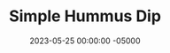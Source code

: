 ---
layout: post
title:  "Simple Hummus Dip"
date:   2023-05-25 00:00:00 -05000
categories: 
- Recipes
- Sauces, etc.
permalink: /recipes/hummus
image: /assets/Food/Spreads, Sauces, Toppings/Hummus/hummus.jpg
ing: hummus-ing
facts: hummus-facts
Prep: 15
Rest: 
Cook: 
Source1: 
Source2: 
Description: Hummus is a staple in my fridge. It's so easy to make, very nutritious, and tastes great on just about anything. Don't count out the cottage cheese! It helps make it creamy without using tahini, something I personally never keep in my kitchen as I'm not really a fan of it. If you like the classic tahini though, go for it! Each serving is about 2 tbsp or 30 g.
Instructions: 
- Drain and rinse the chickpeas.  Blend up chickpeas in a food processor with liquids (oil, cottage cheese, lemon) and garlic<br><br>

- Once fully blended, add the spices (cumin, chili, paprika, onion, pepper, and salt) and blend until well mixed<br><br>

- Optionally top with everything bagel seasoning. Transfer to a Tupperware and store in the fridge
---